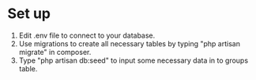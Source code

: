 # Set up

1. Edit .env file to connect to your database.
2. Use migrations to create all necessary tables by typing "php artisan migrate" in composer.
3. Type "php artisan db:seed" to input some necessary data in to groups table.
